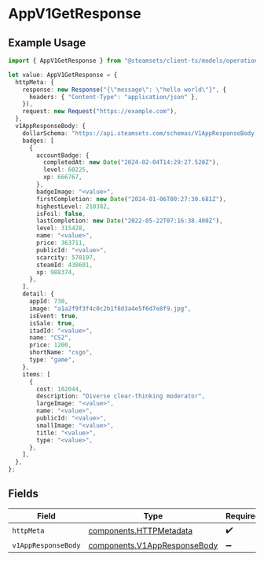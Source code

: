 # AppV1GetResponse

## Example Usage

```typescript
import { AppV1GetResponse } from "@steamsets/client-ts/models/operations";

let value: AppV1GetResponse = {
  httpMeta: {
    response: new Response("{\"message\": \"hello world\"}", {
      headers: { "Content-Type": "application/json" },
    }),
    request: new Request("https://example.com"),
  },
  v1AppResponseBody: {
    dollarSchema: "https://api.steamsets.com/schemas/V1AppResponseBody.json",
    badges: [
      {
        accountBadge: {
          completedAt: new Date("2024-02-04T14:29:27.520Z"),
          level: 60225,
          xp: 666767,
        },
        badgeImage: "<value>",
        firstCompletion: new Date("2024-01-06T00:27:30.681Z"),
        highestLevel: 210382,
        isFoil: false,
        lastCompletion: new Date("2022-05-22T07:16:38.400Z"),
        level: 315428,
        name: "<value>",
        price: 363711,
        publicId: "<value>",
        scarcity: 570197,
        steamId: 438601,
        xp: 988374,
      },
    ],
    detail: {
      appId: 730,
      image: "a1a2f9f3f4c0c2b1f8d3a4e5f6d7e8f9.jpg",
      isEvent: true,
      isSale: true,
      itadId: "<value>",
      name: "CS2",
      price: 1200,
      shortName: "csgo",
      type: "game",
    },
    items: [
      {
        cost: 102044,
        description: "Diverse clear-thinking moderator",
        largeImage: "<value>",
        name: "<value>",
        publicId: "<value>",
        smallImage: "<value>",
        title: "<value>",
        type: "<value>",
      },
    ],
  },
};
```

## Fields

| Field                                                                        | Type                                                                         | Required                                                                     | Description                                                                  |
| ---------------------------------------------------------------------------- | ---------------------------------------------------------------------------- | ---------------------------------------------------------------------------- | ---------------------------------------------------------------------------- |
| `httpMeta`                                                                   | [components.HTTPMetadata](../../models/components/httpmetadata.md)           | :heavy_check_mark:                                                           | N/A                                                                          |
| `v1AppResponseBody`                                                          | [components.V1AppResponseBody](../../models/components/v1appresponsebody.md) | :heavy_minus_sign:                                                           | OK                                                                           |